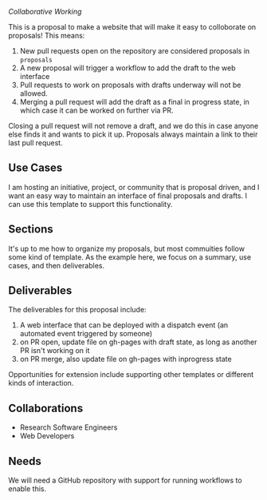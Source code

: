 _Collaborative Working_

This is a proposal to make a website that will make it easy to colloborate on proposals! This means:

1. New pull requests open on the repository are considered proposals in `proposals`
2. A new proposal will trigger a workflow to add the draft to the web interface
3. Pull requests to work on proposals with drafts underway will not be allowed.
4. Merging a pull request will add the draft as a final in progress state, in which case it can be worked on further via PR.

Closing a pull request will not remove a draft, and we do this in case anyone else finds it
and wants to pick it up. Proposals always maintain a link to their last pull request.

## Use Cases

I am hosting an initiative, project, or community that is proposal driven, and I want an easy way to maintain an interface of final
proposals and drafts. I can use this template to support this functionality.

## Sections

It's up to me how to organize my proposals, but most commuities follow some kind of template.
As the example here, we focus on a summary, use cases, and then deliverables.

## Deliverables

The deliverables for this proposal include:

 1. A web interface that can be deployed with a dispatch event (an automated event triggered by someone)
 2. on PR open, update file on gh-pages with draft state, as long as another PR isn't working on it
 3. on PR merge, also update file on gh-pages with inprogress state

Opportunities for extension include supporting other templates or different kinds of interaction.

## Collaborations

* Research Software Engineers
* Web Developers

## Needs

We will need a GitHub repository with support for running workflows to enable this.
